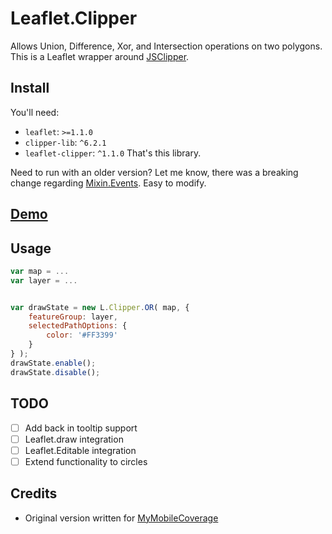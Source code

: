 # Leaflet.Clipper
Allows Union, Difference, Xor, and Intersection operations on two polygons. This is a Leaflet wrapper around [JSClipper](https://sourceforge.net/projects/jsclipper).

## Install
You'll need:
- `leaflet`: `>=1.1.0`
- `clipper-lib`: `^6.2.1`
- `leaflet-clipper`: `^1.1.0` That's this library.

Need to run with an older version? Let me know, there was a breaking change regarding [Mixin.Events](https://github.com/Leaflet/Leaflet/issues/2280). Easy to modify.

## [Demo](https://willfarrell.github.io/Leaflet.Clipper)
## Usage

```javascript
var map = ...
var layer = ...


var drawState = new L.Clipper.OR( map, {
    featureGroup: layer,
    selectedPathOptions: {
        color: '#FF3399'
    }
} );
drawState.enable();
drawState.disable();
```

## TODO
- [ ] Add back in tooltip support
- [ ] Leaflet.draw integration
- [ ] Leaflet.Editable integration
- [ ] Extend functionality to circles

## Credits
- Original version written for [MyMobileCoverage](http://www.mymobilecoverage.com/)

